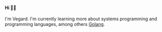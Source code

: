 #### Hi 👋🏻

I'm Vegard. I'm currently learning more about systems programming and programming languages, among others [Golang](https://github.com/vegarsti?tab=repositories&q=&type=&language=go).

